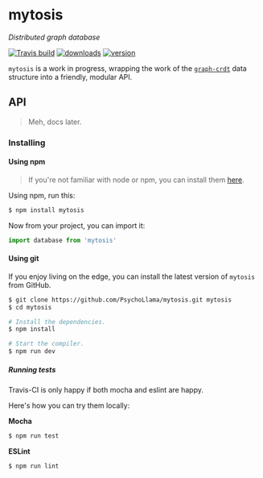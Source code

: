 # mytosis

*Distributed graph database*

[![Travis build](https://img.shields.io/travis/PsychoLlama/mytosis/master.svg?style=flat-square)](https://travis-ci.org/PsychoLlama/mytosis)
[![downloads](https://img.shields.io/npm/dt/mytosis.svg?style=flat-square)](https://www.npmjs.com/package/mytosis)
[![version](https://img.shields.io/npm/v/mytosis.svg?style=flat-square)](https://www.npmjs.com/package/mytosis)

`mytosis` is a work in progress, wrapping the work of the [`graph-crdt`](https://github.com/PsychoLlama/graph-crdt) data structure into a friendly, modular API.

## API

> Meh, docs later.

### Installing

#### Using npm
> If you're not familiar with node or npm, you can install them [here](https://docs.npmjs.com/getting-started/what-is-npm).

Using npm, run this:
```sh
$ npm install mytosis
```

Now from your project, you can import it:

```js
import database from 'mytosis'
```

#### Using git
If you enjoy living on the edge, you can install the latest version of `mytosis` from GitHub.

```sh
$ git clone https://github.com/PsychoLlama/mytosis.git mytosis
$ cd mytosis

# Install the dependencies.
$ npm install

# Start the compiler.
$ npm run dev
```

##### Running tests
Travis-CI is only happy if both mocha and eslint are happy.

Here's how you can try them locally:

**Mocha**
```js
$ npm run test
```

**ESLint**
```js
$ npm run lint
```
